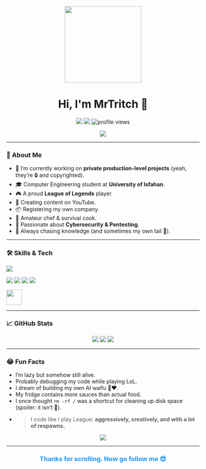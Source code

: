 

<p align="center">
  <img src="https://media.tenor.com/-Fx64xP8qTQAAAAC/hacker-pepe.gif" height="200" />
</p>

<h1 align="center">Hi, I'm MrTritch 👋</h1>

<p align="center">
  <a href="mailto:mrtritch.org@gmail.com"><img src="https://img.shields.io/badge/Email-mrtritch.org@gmail.com-red?style=for-the-badge&logo=gmail"></a>
  <a href="https://t.me/mr_tr_ut"><img src="https://img.shields.io/badge/Telegram-@mr_tr_ut-2CA5E0?style=for-the-badge&logo=telegram"></a>
  <img src="https://komarev.com/ghpvc/?username=mrtritch&style=for-the-badge" alt="profile views"/>
</p>

<p align="center">
  <img src="https://readme-typing-svg.herokuapp.com?font=Fira+Code&size=24&duration=4000&pause=1000&center=true&vCenter=true&width=435&lines=Python+Dev+%7C+Django+Lover;League+of+Legends+Addict;Lazy+but+Ambitious;Trying+to+Change+My+Life;Happy+Iranian+With+Big+Dreams;Content+Creator+%7C+YouTuber"/>
</p>

---

### 🚀 About Me

- 🔭 I’m currently working on **private production-level projects** (yeah, they’re 🔒 and copyrighted).
- 🎓 Computer Engineering student at **University of Isfahan**.
- 🎮 A proud **League of Legends** player.
- 🎥 Creating content on YouTube.
- 📦 Registering my own company.
- 🍳 Amateur chef & survival cook.
- 🔐 Passionate about **Cybersecurity & Pentesting**.
- 🧠 Always chasing knowledge (and sometimes my own tail 🐶).

---

### 🛠️ Skills & Tech
<p>
  <img src="https://skillicons.dev/icons?i=python,django,docker,linux,cs&perline=5" />
</p>
<p>
  <img src="https://img.shields.io/badge/Speaks-Farsi-008080?style=flat-square&logo=googletranslate&logoColor=white"/>
  <img src="https://img.shields.io/badge/Hobby-Gaming-orange?style=flat-square&logo=playstation"/>
  <img src="https://img.shields.io/badge/Hobby-Content%20Creation-blueviolet?style=flat-square&logo=youtube"/>
  <img src="https://img.shields.io/badge/Hobby-Cooking-yellow?style=flat-square&logo=simpleicons"/>
</p>
<p>
  <img src="[https://upload.wikimedia.org/wikipedia/en/thumb/0/05/League_of_Legends_icon.svg/2048px-League_of_Legends_icon.svg.png](https://imgs.search.brave.com/c7rQ3qedkq1hxKS1NWqQEI_Bip4nCqjaDa9lAamEt7U/rs:fit:860:0:0:0/g:ce/aHR0cHM6Ly9zdHls/ZXMucmVkZGl0bWVk/aWEuY29tL3Q1XzJy/Znh4L3N0eWxlcy9j/b21tdW5pdHlJY29u/Xzl5ajY2Y2pmOG9x/NjEucG5n)" height="40"/>
</p>

---

### 📈 GitHub Stats
<p align="center">
  <img src="https://github-readme-stats.vercel.app/api?username=mrtritch&show_icons=true&theme=tokyonight"/>
  <img src="https://github-readme-streak-stats.herokuapp.com?user=mrtritch&theme=tokyonight&date_format=M%20j%5B%2C%20Y%5D"/>
  <img src="https://github-readme-stats.vercel.app/api/top-langs/?username=mrtritch&layout=compact&theme=tokyonight"/>
</p>

---

### 😂 Fun Facts

- I’m lazy but somehow still alive.
- Probably debugging my code while playing LoL.
- I dream of building my own AI waifu 🤖❤️.
- My fridge contains more sauces than actual food.
- I once thought `rm -rf /` was a shortcut for cleaning up disk space (spoiler: it isn’t 😬).
- > I code like I play League: **aggressively, creatively, and with a lot of respawns.**

<p align="center">
  <img src="https://readme-typing-svg.herokuapp.com?font=Fira+Code&weight=500&size=24&pause=1000&color=00FFFF&center=true&vCenter=true&multiline=true&width=600&lines=I+build.+I+learn.+I+fail.+I+repeat.;Welcome+to+my+chaotic+GitHub+universe!;Brace+yourself...+more+is+coming!" />
</p>


---

<h3 align="center" style="color:#2196F3">
  Thanks for scrolling. Now go follow me 😎
</h3>

